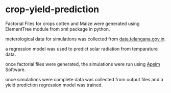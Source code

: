 # crop-yield-prediction
Factorial Files for crops cotten and Maize were generated using ElementTree module from xml package in python.

meterological data for simulations was collected from [data.telangana.gov.in](data.telangana.gov.in).

a regression model was used to predict solar radiation from temparature data. 

once factorial files were generated, the simulations were run using [Apsim](https://www.apsim.info/apsim-model/) Software.

once simulations were complete data was collected from output files and a yield prediction regression model was trained. 
